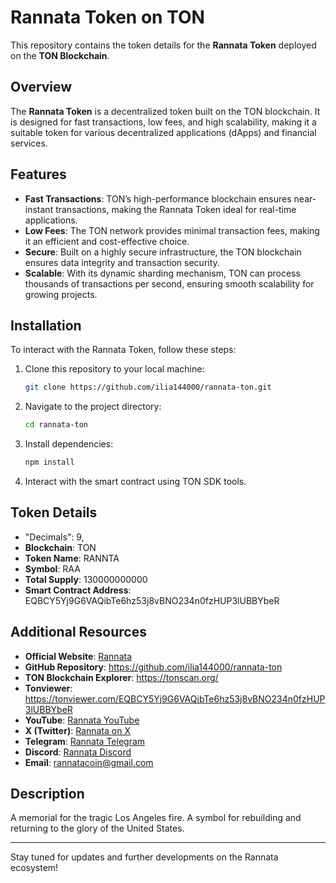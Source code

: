 # Rannata Token on TON

This repository contains the token details for the **Rannata Token** deployed on the **TON Blockchain**.

## Overview

The **Rannata Token** is a decentralized token built on the TON blockchain. It is designed for fast transactions, low fees, and high scalability, making it a suitable token for various decentralized applications (dApps) and financial services.

## Features

- **Fast Transactions**: TON’s high-performance blockchain ensures near-instant transactions, making the Rannata Token ideal for real-time applications.
- **Low Fees**: The TON network provides minimal transaction fees, making it an efficient and cost-effective choice.
- **Secure**: Built on a highly secure infrastructure, the TON blockchain ensures data integrity and transaction security.
- **Scalable**: With its dynamic sharding mechanism, TON can process thousands of transactions per second, ensuring smooth scalability for growing projects.

## Installation

To interact with the Rannata Token, follow these steps:

1. Clone this repository to your local machine:
   ```bash
   git clone https://github.com/ilia144000/rannata-ton.git
   ```
2. Navigate to the project directory:
   ```bash
   cd rannata-ton
   ```
3. Install dependencies:
   ```bash
   npm install
   ```
4. Interact with the smart contract using TON SDK tools.

## Token Details
- "Decimals": 9,
- **Blockchain**: TON
- **Token Name**: RANNTA
- **Symbol**: RAA
- **Total Supply**: 130000000000
- **Smart Contract Address**: EQBCY5Yj9G6VAQibTe6hz53j8vBNO234n0fzHUP3lUBBYbeR

## Additional Resources

- **Official Website**: [Rannata](https://rannta.com)
- **GitHub Repository**: https://github.com/ilia144000/rannata-ton
- **TON Blockchain Explorer**: https://tonscan.org/
- **Tonviewer**: https://tonviewer.com/EQBCY5Yj9G6VAQibTe6hz53j8vBNO234n0fzHUP3lUBBYbeR
- **YouTube**: [Rannata YouTube](http://www.youtube.com/@ranntacoin)
- **X (Twitter)**: [Rannata on X](https://x.com/ranntacoin)
- **Telegram**: [Rannata Telegram](https://t.me/ranntacoin2025)
- **Discord**: [Rannata Discord](https://discord.gg/6qgSnrSC)
- **Email**: rannatacoin@gmail.com

## Description
A memorial for the tragic Los Angeles fire. A symbol for rebuilding and returning to the glory of the United States.

---

Stay tuned for updates and further developments on the Rannata ecosystem!


